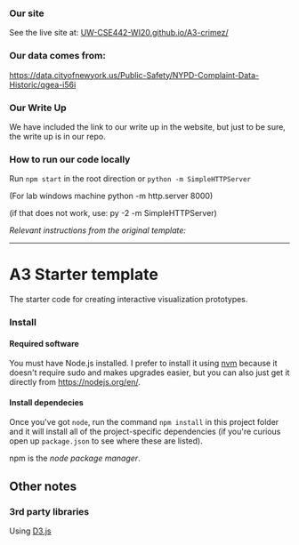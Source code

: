 ### Our site
See the live site at: [UW-CSE442-WI20.github.io/A3-crimez/](https://uw-cse442-wi20.github.io/A3-crimez/)

### Our data comes from: 
https://data.cityofnewyork.us/Public-Safety/NYPD-Complaint-Data-Historic/qgea-i56i

### Our Write Up
We have included the link to our write up in the website, but just to be sure, the write up is in our repo.
 
### How to run our code locally

Run `npm start` in the root direction or `python -m SimpleHTTPServer`

(For lab windows machine python -m http.server 8000)

(if that does not work, use: py -2 -m SimpleHTTPServer)



_Relevant instructions from the original template:_

-------------------------------------------------------------------
# A3 Starter template

The starter code for creating interactive visualization prototypes.

### Install

#### Required software

You must have Node.js installed. I prefer to install it using [nvm](https://github.com/nvm-sh/nvm)
because it doesn't require sudo and makes upgrades easier, but you can also just get it directly from
https://nodejs.org/en/.

#### Install dependecies

Once you've got `node`, run the command `npm install` in this project folder
and it will install all of the project-specific dependencies (if you're curious open up `package.json` to see where these are listed).

npm is the _node package manager_.

## Other notes

### 3rd party libraries

Using [D3.js](https://d3js.org/)
